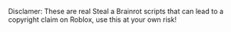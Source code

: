 Disclamer: These are real Steal a Brainrot scripts that can lead to a copyright claim on Roblox, use this at your own risk!
